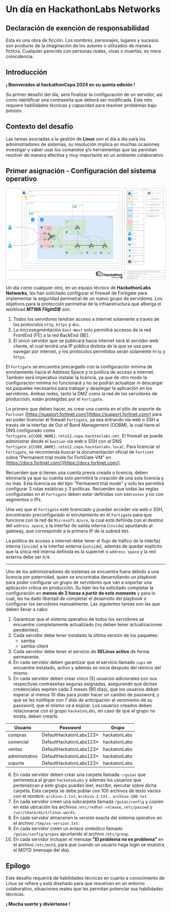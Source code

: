 # Un día en HackathonLabs Networks

## Declaración de exención de responsabilidad

Esta es una obra de ficción. Los nombres, personajes, lugares y sucesos son producto de la imaginación de los autores o utilizados de manera ficticia. Cualquier parecido con personas reales, vivas o muertas, es mera coincidencia.

## Introducción

**¡ Bienvenidos al hackathonCopa 2024 en su quinta edición !**

Su primer desafío del día, será finalizar la configuración de un servidor, así como identificar una contraseña que deberá ser modificada. Este reto requiere habilidades técnicas y capacidad para resolver problemas bajo presión.

## Contexto del desafío

Las tareas asociadas a la gestión de **Linux** son el día a día para los administradores de sistemas, su resolución implica en muchas ocasiones investigar y saber usar los comandos y/o herramientas que las permitan resolver de manera efectiva y muy importante en un ambiente colaborativo.

## Primer asignación - Configuración del sistema operativo

![Reto 01 Arquitectura de Referencia](/imgs/2024030401_reto_01-02_w_fgt_arch.drawio.png)

Un día como cualquier otro, en un equipo técnico de **HackathonLabs Networks**, les han solicitado configurar el firewall de Fortigate para implementar la seguridad perimetral de un nuevo grupo de servidores. Los objetivos para la protección perimetral de la infraestructura que alberga el workload ***MTWA FlightDB*** son:

1. Todos los servidores tendrán acceso a internet solamente a través de los protocolos `http`, `https` y `dns`.
2. La microsegmentación `East-West` solo permitirá accesos de la red FrontEnd (FE) a la red BackEnd (BE).
3. El único servidor que se publicará hacia internet será el servidor web cliente, el cual tendrá una IP pública distinta de la que se usa para navegar por internet, y los protocolos permitidos serán solamente `http` y `https`.

El `Fortigate` se encuentra precargado con la configuración mínima de enrutamiento hacia el Address Space y la política de acceso a internet. También será imperativo instalar la licencia, ya que de otro modo la configuración mínima no funcionará y no se podrán actualizar ni descargar los paquetes necesarios para trabajar y desplegar la aplicación en los servidores. Ambas redes, tanto la DMZ como la red de los servidores de producción, están protegidas por el `Fortigate`.

Lo primero que deben hacer, es crear una cuenta en el sitio de soporte de `Fortinet` [https://support.fortinet.com/](https://support.fortinet.com/) para así poder licenciar el firewall `Fortigate`, ya sea entrando vía web o SSH a través de la interfaz de Out of Band Management (OOBM), la cual tiene el DNS configurado como `fortigate.${CODE_NAME}.reto12.copa.hacktonlabs.net`. El firewall se puede administrar desde el `bastion` vía web o SSH con el DNS `fortigate.${CODE_NAME}.reto12.copa.hacktonlabs.local`. Para licenciar el `Fortigate`, se recomienda buscar la documentación oficial de `Fortinet` sobre "Permanent trial mode for FortiGate-VM" en [https://docs.fortinet.com/](https://docs.fortinet.com/). 

Recuerden que si tienen una cuenta previa creada o licencia, deben eliminarla ya que su cuenta solo permitirá la creación de una sola licencia y no más. Esta licencia es del tipo "Permanent trial mode" y solo les permitirá configurar 3 rutas estáticas y 3 políticas. Recuerden que todas las reglas configuradas en el `Fortigate` deben estar definidas con `Addresses` y no con segmentos o IPs.

Una vez que el `Fortigate` esté licenciado y puedan acceder vía web o SSH, encontrarán preconfigurado el enrutamiento en el `Fortigate` para que funcione con la red de `Microsoft Azure`, la cual está definida con el destino del `address space`, y la interfaz de salida interna (`inside`) apuntando al gateway, que corresponde a la primera IP de la subred `003`.

La política de acceso a internet debe tener el flujo de tráfico de la interfaz interna (`inside`) a la interfaz externa (`outside`), además de quedar explícito que la única red interna definida es la supernet o `address space` y la red externa debe ser `0/0`.

---

Uno de los administradores de sistemas se encuentra fuera debido a una licencia por paternidad, quien se encontraba desarrollando un playbook para poder configurar un grupo de servidores que van a soportar una aplicación crítica en producción. Su líder les ha solicitado completar la configuración en **menos de 2 horas a partir de este momento** y para lo cual, les ha dado libertad de completar el desarrollo del playbook o configurar los servidores manualmente. Las siguientes tareas son las que deben llevar a cabo:

1. Garantizar que el sistema operativo de todos los servidores se encuentre completamente actualizado (no deben tener actualizaciones pendientes).
2. Cada servidor debe tener instalado la última versión de los paquetes:
    - samba
    - samba-client
3. Cada servidor debe tener el servicio de **SELinux activo** de forma permanente.
4. En cada servidor deben garantizar que el servicio llamado `cups`  se encuentre instalado, activo y además se inicie después del reinicio del mismo.
5. En cada servidor deben crear cinco (5) usuarios adicionales con sus respectivas contraseñas seguras asignadas, asegurando que dichas credenciales expiren cada 3 meses (90 días), que los usuarios deban esperar al menos 10 días para poder hacer un cambio de password, y que se les notifique con 7 días de anticipación al venimiento de su password, que el mismo va a expirar. Los usuarios creados deben relacionarse con el grupo `hackatonLabs`, en caso de que el grupo no exista, deben crearlo.
   
| Usuario | Password | Grupo |
| --- | --- | --- |
| compras | DefaultHackatonLabs123* | hackatonLabs |
| comercial | DefaultHackatonLabs123* | hackatonLabs |
| ventas | DefaultHackatonLabs123* | hackatonLabs |
| administrativo | DefaultHackatonLabs123* | hackatonLabs |
| soporte | DefaultHackatonLabs123* | hackatonLabs |

6. En cada servidor deben crear una carpeta llamada `~/guias` que pertenezca al grupo `hackatonLabs` y además los usuarios que pertenezcan a este grupo puedan leer, escribir, ejecutar sobre dicha carpeta. Esta carpeta se debe poblar con 100 archivos de texto vacíos con el nombre: `archivo-1.txt`, `archivo-2.txt`... `archivo-100.txt`.
7. En cada servidor creen una subcarpeta llamada `/guias/config` y copien en esta ubicación los archivos `/etc/redhat-release`, `/etc/passwd` y `/usr/share/dict/linux.words`.
8. En cada servidor almacenen la versión exacta del sistema operativo en el archivo `/tmp/os-version.txt`.
9. En cada servidor creen un enlace simbólico llamado `/guias/config/grupos` apuntando al archivo `/etc/group`.
10. En cada servidor incluyan el mensaje **"El problema no es problema"** en el archivo `/etc/motd`, para que cuando un usuario haga login se muestra el MOTD (mensaje del dia).

## Epílogo

Este desafío requerirá de habilidades técnicas en cuanto a conocimiento de Linux se refiere y está diseñado para que resuelvan en un entorno colaborativo, situaciones reales que les permitan potenciar sus habilidades técnicas. 

**¡ Mucha suerte y diviértanse !**
